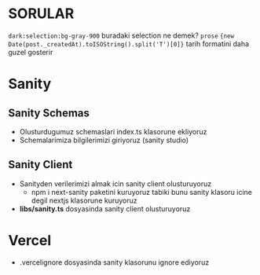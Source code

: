 # SORULAR
`dark:selection:bg-gray-900` buradaki selection ne demek?
`prose`
`{new Date(post._createdAt).toISOString().split('T')[0]}` tarih formatini daha guzel gosterir



# Sanity

## Sanity Schemas
- Olusturdugumuz schemaslari index.ts klasorune ekliyoruz
- Schemalarimiza bilgilerimizi giriyoruz (sanity studio)

## Sanity Client
- Sanityden verilerimizi almak icin sanity client olusturuyoruz 
  - npm i next-sanity paketini kuruyoruz tabiki bunu sanity klasoru icine degil nextjs klasorune kuruyoruz
- **libs/sanity.ts** dosyasinda sanity client olusturuyoruz
  

# Vercel
- .vercelignore dosyasinda sanity klasorunu ignore ediyoruz